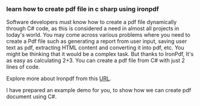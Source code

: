 ### learn how to create pdf file in c sharp using ironpdf

Software developers must know how to create a pdf file dynamically through C# code, as this is considered a need in almost all projects in today's world. You may come across various problems where you need to create a Pdf file such as generating a report from user input, saving user text as pdf, extracting HTML content and converting it into pdf, etc.
You might be thinking that it would be a complex task. But thanks to IronPdf, It's as easy as calculating 2+3.
You can create a pdf file from C# with just 2 lines of code.

Explore more about Ironpdf from this [URL](https://ironpdf.com/).

I have prepared an example demo for you, to show how we can create pdf document using C#.
